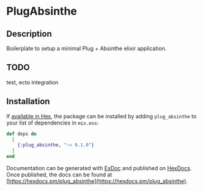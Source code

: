 # PlugAbsinthe

## Description

Boilerplate to setup a minimal Plug + Absinthe elixir application.

## TODO

test, ecto integration

## Installation

If [available in Hex](https://hex.pm/docs/publish), the package can be installed
by adding `plug_absinthe` to your list of dependencies in `mix.exs`:

```elixir
def deps do
  [
    {:plug_absinthe, "~> 0.1.0"}
  ]
end
```

Documentation can be generated with [ExDoc](https://github.com/elixir-lang/ex_doc)
and published on [HexDocs](https://hexdocs.pm). Once published, the docs can
be found at [https://hexdocs.pm/plug_absinthe](https://hexdocs.pm/plug_absinthe).

